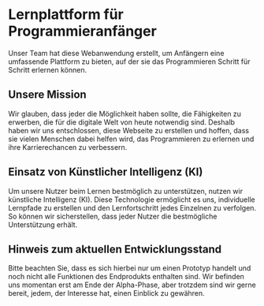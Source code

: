 # Lernplattform für Programmieranfänger

Unser Team hat diese Webanwendung erstellt, um Anfängern eine umfassende Plattform zu bieten, auf der sie das Programmieren Schritt für Schritt erlernen können.

## Unsere Mission

Wir glauben, dass jeder die Möglichkeit haben sollte, die Fähigkeiten zu erwerben, die für die digitale Welt von heute notwendig sind. Deshalb haben wir uns entschlossen, diese Webseite zu erstellen und hoffen, dass sie vielen Menschen dabei helfen wird, das Programmieren zu erlernen und ihre Karrierechancen zu verbessern.

## Einsatz von Künstlicher Intelligenz (KI)

Um unsere Nutzer beim Lernen bestmöglich zu unterstützen, nutzen wir künstliche Intelligenz (KI). Diese Technologie ermöglicht es uns, individuelle Lernpfade zu erstellen und den Lernfortschritt jedes Einzelnen zu verfolgen. So können wir sicherstellen, dass jeder Nutzer die bestmögliche Unterstützung erhält.

## Hinweis zum aktuellen Entwicklungsstand

Bitte beachten Sie, dass es sich hierbei nur um einen Prototyp handelt und noch nicht alle Funktionen des Endprodukts enthalten sind. Wir befinden uns momentan erst am Ende der Alpha-Phase, aber trotzdem sind wir gerne bereit, jedem, der Interesse hat, einen Einblick zu gewähren.

